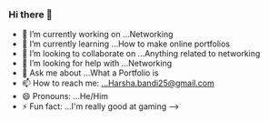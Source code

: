 ### Hi there 👋

- 🔭 I’m currently working on ...Networking 
- 🌱 I’m currently learning ...How to make online portfolios 
- 👯 I’m looking to collaborate on ...Anything related to networking
- 🤔 I’m looking for help with ...Networking
- 💬 Ask me about ...What a Portfolio is
- 📫 How to reach me: ...Harsha.bandi25@gmail.com
- 😄 Pronouns: ...He/Him 
- ⚡ Fun fact: ...I'm really good at gaming
-->

